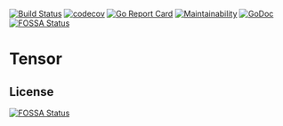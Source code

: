 [![Build Status](https://travis-ci.org/ppknap/tensor.svg?branch=master)](https://travis-ci.org/ppknap/tensor) [![codecov](https://codecov.io/gh/ppknap/tensor/branch/master/graph/badge.svg)](https://codecov.io/gh/ppknap/tensor) [![Go Report Card](https://goreportcard.com/badge/github.com/ppknap/tensor)](https://goreportcard.com/report/github.com/ppknap/tensor) [![Maintainability](https://api.codeclimate.com/v1/badges/72ae1cd5aabbbdbcb55f/maintainability)](https://codeclimate.com/github/ppknap/tensor/maintainability) [![GoDoc](https://godoc.org/github.com/ppknap/tensor?status.svg)](http://godoc.org/github.com/ppknap/tensor)
[![FOSSA Status](https://app.fossa.io/api/projects/git%2Bgithub.com%2Fppknap%2Ftensor.svg?type=shield)](https://app.fossa.io/projects/git%2Bgithub.com%2Fppknap%2Ftensor?ref=badge_shield)

# Tensor

## License
[![FOSSA Status](https://app.fossa.io/api/projects/git%2Bgithub.com%2Fppknap%2Ftensor.svg?type=large)](https://app.fossa.io/projects/git%2Bgithub.com%2Fppknap%2Ftensor?ref=badge_large)